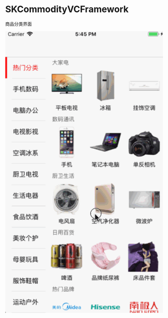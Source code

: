 # SKCommodityVCFramework
商品分类界面





<img src="https://github.com/honkerSK/SKiOSDemo/blob/master/06-SKCommodityVCFramework/SKCommodityVC.gif" width="500" alt="SKCommodityVC"></img>

